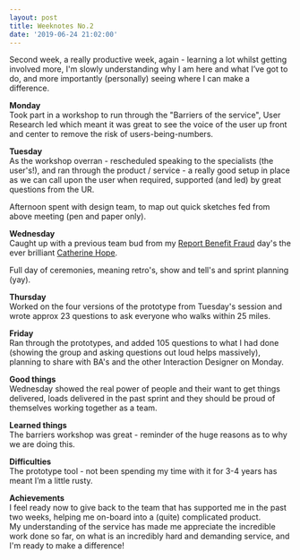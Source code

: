 ```yaml
---
layout: post
title: Weeknotes No.2
date: '2019-06-24 21:02:00'
---
```

Second week, a really productive week, again - learning a lot whilst getting involved more, I'm slowly understanding why I am here and what I’ve got to do, and more importantly (personally) seeing where I can make a difference.<br>

<strong>Monday</strong><br>
Took part in a workshop to run through the "Barriers of the service", User Research led  which meant it was great to see the voice of the user up front and center to remove the risk of users-being-numbers.

<strong>Tuesday</strong><br>
As the workshop overran - rescheduled speaking to the specialists (the user's!), and ran through the product / service - a really good setup in place as we can call upon the user when required, supported (and led) by great questions from the UR.

Afternoon spent with design team, to map out quick sketches fed from above meeting (pen and paper only).

<strong>Wednesday</strong><br>
Caught up with a previous team bud from my <a href="/benefitfraud.html" title="view the case study for my referal capture">Report Benefit Fraud</a> day's the ever brilliant <a href="https://twitter.com/catherinece?lang=en">Catherine Hope</a>.

Full day of ceremonies, meaning retro's, show and tell's and sprint planning (yay).

<strong>Thursday</strong><br>
Worked on the four versions of the prototype from Tuesday's session and wrote approx 23 questions to ask everyone who walks within 25 miles.

<strong>Friday</strong><br>
Ran through the prototypes, and added 105 questions to what I had done (showing the group and asking questions out loud helps massively), planning to share with BA's and the other Interaction Designer on Monday.

<strong>Good things</strong><br>
Wednesday showed the real power of people and their want to get things delivered, loads delivered in the past sprint and they should be proud of themselves working together as a team.

<strong>Learned things</strong><br>
The barriers workshop was great - reminder of the huge reasons as to why we are doing this.

<strong>Difficulties</strong><br>
The prototype tool - not been spending my time with it for 3-4 years has meant I’m a little rusty.

<strong>Achievements</strong><br>
I feel ready now to give back to the team that has supported me in the past two weeks, helping me on-board into a (quite) complicated product.<br>
My understanding of the service has made me appreciate the incredible work done so far, on what is an incredibly hard and demanding service, and I'm ready to make a difference!
